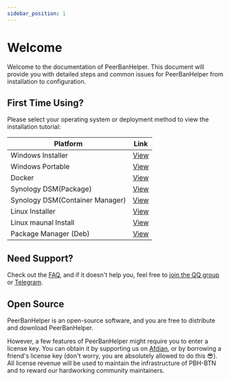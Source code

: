 ```yaml
---
sidebar_position: 1
---
```


# Welcome

Welcome to the documentation of PeerBanHelper. This document will provide you with detailed steps and common issues for PeerBanHelper from installation to configuration.

## First Time Using?

Please select your operating system or deployment method to view the installation tutorial:

| Platform                   | Link                               |
| ----------------------------- | ---------------------------------- |
| Windows Installer                | [View](./setup/Windows/Installer.md)         |
| Windows Portable                | [View](./setup/Windows/Portable.md) |
| Docker                        | [View](./setup/Docker.md)          |
| Synology DSM(Package)            | [View](./setup/Synology%20DSM/Imnks.md)           |
| Synology DSM(Container Manager) | [View](./setup/Synology%20DSM/docker.md)        |
| Linux Installer                  | [View](./setup/Linux/LinuxInstall4j.md)  |
| Linux maunal Install             | [View](./setup/Linux/Manual.md)           |
| Package Manager (Deb)                | [View](./setup/Linux/Deb.md)  |


## Need Support?

Check out the [FAQ](./faq.md), and if it doesn't help you, feel free to [join the QQ group](https://qm.qq.com/cgi-bin/qm/qr?k=w5as_wH2G1ReUrClreCYhR69XiNCuP65&jump_from=webapi&authKey=EyjMX7Pwc77XLM51V6FEcR7oXnG8fsUbSFqYZ4PPiEpq32vBglJn/jFvpc3LFDhn) or [Telegram](https://t.me/+_t3Nt5GZ6bJmYjBl).

## Open Source

PeerBanHelper is an open-source software, and you are free to distribute and download PeerBanHelper.

However, a few features of PeerBanHelper might require you to enter a license key. You can obtain it by supporting us on [Afdian](https://afdian.com/a/Ghost_chu), or by borrowing a friend's license key (don't worry, you are absolutely allowed to do this 😎).
All license revenue will be used to maintain the infrastructure of PBH-BTN and to reward our hardworking community maintainers.
